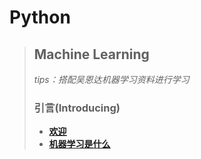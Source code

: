 # Python

>## Machine Learning
>
>_tips：搭配吴恩达机器学习资料进行学习_
>
>### 引言(Introducing)
>- [**欢迎**](ML/ML_welcome.md)
>- [**机器学习是什么**](ML/ML_What_is_machine_learning.md)

